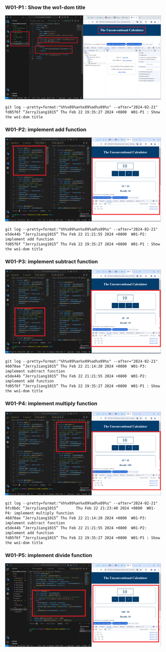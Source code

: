 ### W01-P1 : Show the wo1-dom title

![](w01-p1.png)

```
git log --pretty=format:"%h%x09%an%x09%ad%x09%s" --after="2024-02-21"
fd05f6f “JerryJiang1015” Thu Feb 22 19:35:27 2024 +0800  W01-P1 : Show the wo1-dom title
```

### W01-P2: implement add function

![](w01-p2.png)

```
git log --pretty=format:"%h%x09%an%x09%ad%x09%s" --after="2024-02-21"
e5de44b “JerryJiang1015” Thu Feb 22 21:21:55 2024 +0800  W01-P2: implement add function
fd05f6f “JerryJiang1015” Thu Feb 22 19:35:27 2024 +0800  W01-P1 : Show the wo1-dom title
```

### W01-P3: implement subtract function

![](w01-p3.png)

```
git log --pretty=format:"%h%x09%an%x09%ad%x09%s" --after="2024-02-21"
46070ae “JerryJiang1015” Thu Feb 22 21:14:20 2024 +0800  W01-P3: implement subtract function
e5de44b “JerryJiang1015” Thu Feb 22 21:21:55 2024 +0800  W01-P2: implement add function
fd05f6f “JerryJiang1015” Thu Feb 22 19:35:27 2024 +0800  W01-P1 : Show the wo1-dom title
```

### W01-P4: implement multiply function

![](w01-p4.png)

```
git log --pretty=format:"%h%x09%an%x09%ad%x09%s" --after="2024-02-21"
9fc0bdc “JerryJiang1015”        Thu Feb 22 21:23:40 2024 +0800  W01-P4: implement multiply function
46070ae “JerryJiang1015” Thu Feb 22 21:14:20 2024 +0800  W01-P3: implement subtract function
e5de44b “JerryJiang1015” Thu Feb 22 21:21:55 2024 +0800  W01-P2: implement add function
fd05f6f “JerryJiang1015” Thu Feb 22 19:35:27 2024 +0800  W01-P1 : Show the wo1-dom title
```

### W01-P5: implement divide function

![](w01-p5.png)
